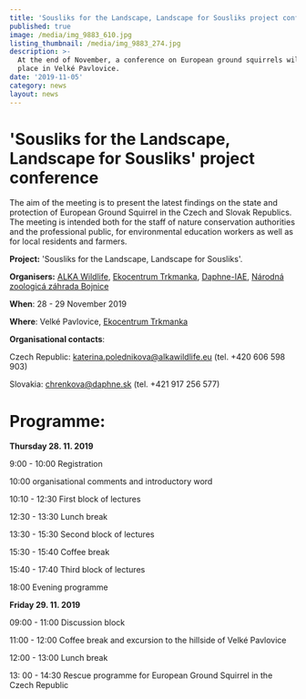 ```yaml
---
title: 'Sousliks for the Landscape, Landscape for Sousliks project conference'
published: true
image: /media/img_9883_610.jpg
listing_thumbnail: /media/img_9883_274.jpg
description: >-
  At the end of November, a conference on European ground squirrels will take
  place in Velké Pavlovice.
date: '2019-11-05'
category: news
layout: news
---
```

# 'Sousliks for the Landscape, Landscape for Sousliks' project conference

The aim of the meeting is to present the latest findings on the state and protection of European Ground Squirrel in the Czech and Slovak Republics. The meeting is intended both for the staff of nature conservation authorities and the professional public, for environmental education workers as well as for local residents and farmers.

**Project:** 'Sousliks for the Landscape, Landscape for Sousliks'.

**Organisers:** [ALKA Wildlife](https://www.alkawildlife.eu/), [Ekocentrum Trkmanka](https://www.ekocentrum-trkmanka.com/), [Daphne-IAE](http://daphne.sk/), [Národná zoologicá záhrada Bojnice](https://zoobojnice.sk/)

**When**: 28 - 29 November 2019

**Where**: Velké Pavlovice, [Ekocentrum Trkmanka](https://www.ekocentrum-trkmanka.com/)

**Organisational contacts**: 

Czech Republic: katerina.polednikova@alkawildlife.eu (tel. +420 606 598 903)

Slovakia: chrenkova@daphne.sk (tel. +421 917 256 577)

# Programme:

**Thursday 28. 11. 2019**

9:00 - 10:00 Registration

10:00 organisational comments and introductory word

10:10 - 12:30 First block of lectures

12:30 - 13:30 Lunch break

13:30 - 15:30 Second block of lectures

15:30 - 15:40 Coffee break

15:40 - 17:40 Third block of lectures

18:00 Evening programme

**Friday 29. 11. 2019**

09:00 - 11:00 Discussion block

11:00 - 12:00 Coffee break and excursion to the hillside of Velké Pavlovice

12:00 - 13:00 Lunch break

13: 00 - 14:30 Rescue programme for European Ground Squirrel in the Czech Republic
